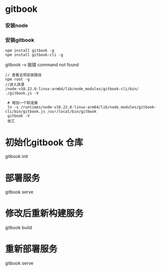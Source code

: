 # gitbook
### 安装node
### 安装gitbook
```
npm install gitbook -g
npm install gitbook-cli -g

```
gitbook -v 报错 command not found
```
// 查看全局安装路径
npm root -g
//进入目录
/node-v10.22.0-linux-arm64/lib/node_modules/gitbook-cli/bin/
./gitbook.js -V

 # 增加一个软连接
 ln -s /runtimes/node-v10.22.0-linux-arm64/lib/node_modules/gitbook-cli/bin/gitbook.js /usr/local/bin/gitbook
 gitbook -V
 收工
```

 # 初始化gitbook 仓库
 gitbook init 
  # 部署服务
 gitbook serve
 ​
 # 修改后重新构建服务
 gitbook build
 ​
 # 重新部署服务
 gitbook serve 